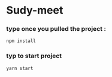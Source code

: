 # Sudy-meet
### type once you pulled the project :
`npm install`
### typ to start project
`yarn start`

